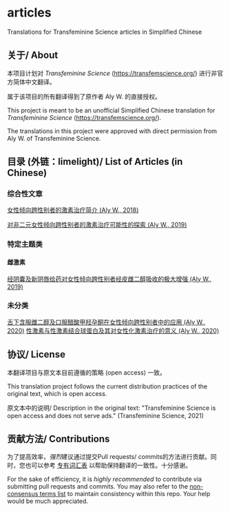 # articles
Translations for Transfeminine Science articles in Simplified Chinese

## 关于/ About

本项目计划对 _Transfeminine Science_ (https://transfemscience.org/) 进行非官方简体中文翻译。

属于该项目的所有翻译得到了原作者 Aly W. 的直接授权。

This project is meant to be an unofficial Simplified Chinese translation for _Transfeminine Science_ (https://transfemscience.org/).

The translations in this project were approved with direct permission from Aly W. of Transfeminine Science.

## 目录 (外链：limelight)/ List of Articles (in Chinese)
### 综合性文章

[女性倾向跨性别者的激素治疗简介 (Aly W., 2018)](https://limelight.moe/t/topic/7000)

[对非二元女性倾向跨性别者的激素治疗可能性的探索 (Aly W., 2019)](https://limelight.moe/t/topic/7303)

### 特定主题类

#### 雌激素

[经阴囊及新阴唇给药对女性倾向跨性别者经皮雌二醇吸收的极大增强 (Aly W., 2019)](https://limelight.moe/t/topic/8307)

### 未分类

[舌下含服雌二醇及口服醋酸甲羟孕酮在女性倾向跨性别者中的应用 (Aly W., 2020)](https://limelight.moe/t/topic/8298)
[性激素与性激素结合球蛋白及其对女性化激素治疗的意义 (Aly W., 2020)](https://github.com/tfsci-sc/articles/blob/main/shbg.md)

## 协议/ License

本翻译项目与原文本目前遵循的策略 (open access) 一致。

This translation project follows the current distribution practices of the original text, which is open access.

原文本中的说明/ Description in the original text: "Transfeminine Science is open access and does not serve ads." (Transfeminine Science, 2021)

## 贡献方法/ Contributions

为了提高效率，*强烈*建议通过提交Pull requests/ commits的方法进行贡献。同时，您也可以参考 [专有词汇表](https://github.com/tfsci-sc/terms/blob/main/terms.md) 以帮助保持翻译的一致性。十分感谢。

For the sake of efficiency, it is *highly recommended* to contribute via submitting pull requests and commits. You may also refer to the [non-consensus terms list](https://github.com/tfsci-sc/terms/blob/main/terms.md) to maintain consistency within this repo. Your help would be much appreciated. 
